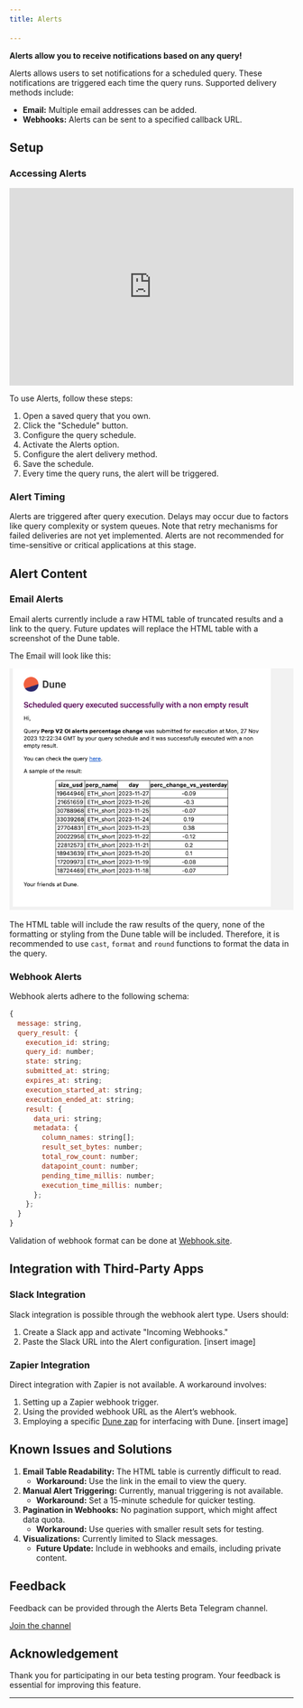 ```yaml
---
title: Alerts

---
```


**Alerts allow you to receive notifications based on any query!**

Alerts allows users to set notifications for a scheduled query. These notifications are triggered each time the query runs. Supported delivery methods include:

- **Email:** Multiple email addresses can be added.
- **Webhooks:** Alerts can be sent to a specified callback URL.

## Setup

### Accessing Alerts

<div style="position: relative; padding-bottom: calc(61.25000000000001% + 41px); height: 0;"><iframe src="https://demo.arcade.software/6IfAf55RjoFQ5OCax9Zj?embed" frameborder="0" loading="lazy" webkitallowfullscreen mozallowfullscreen allowfullscreen style="position: absolute; top: 0; left: 0; width: 100%; height: 100%;color-scheme: light;"></iframe></div>

To use Alerts, follow these steps:

1. Open a saved query that you own.
2. Click the "Schedule" button.
3. Configure the query schedule.
4. Activate the Alerts option.
5. Configure the alert delivery method.
6. Save the schedule.
7. Every time the query runs, the alert will be triggered. 


### Alert Timing

Alerts are triggered after query execution. Delays may occur due to factors like query complexity or system queues. Note that retry mechanisms for failed deliveries are not yet implemented. Alerts are not recommended for time-sensitive or critical applications at this stage.

## Alert Content

### Email Alerts

Email alerts currently include a raw HTML table of truncated results and a link to the query. Future updates will replace the HTML table with a screenshot of the Dune table.

The Email will look like this:

![Email Alert](../app/images/email_alert.png)

The HTML table will include the raw results of the query, none of the formatting or styling from the Dune table will be included. Therefore, it is recommended to use ``cast``, ``format`` and ``round`` functions to format the data in the query.

### Webhook Alerts

Webhook alerts adhere to the following schema:

```jsx
{
  message: string,
  query_result: {
    execution_id: string;
    query_id: number;
    state: string;
    submitted_at: string;
    expires_at: string;
    execution_started_at: string;
    execution_ended_at: string;
    result: {
      data_uri: string;
      metadata: {
        column_names: string[];
        result_set_bytes: number;
        total_row_count: number;
        datapoint_count: number;
        pending_time_millis: number;
        execution_time_millis: number;
      };
    };
  }
}
```

Validation of webhook format can be done at [Webhook.site](https://webhook.site/).

## Integration with Third-Party Apps

### Slack Integration

Slack integration is possible through the webhook alert type. Users should:

1. Create a Slack app and activate "Incoming Webhooks."
2. Paste the Slack URL into the Alert configuration. [insert image]

### Zapier Integration

Direct integration with Zapier is not available. A workaround involves:

1. Setting up a Zapier webhook trigger.
2. Using the provided webhook URL as the Alert’s webhook.
3. Employing a specific [Dune zap](https://zapier.com/developer/public-invite/194504/2174c6b998748b657f28dab4097f3e80/) for interfacing with Dune. [insert image]

## Known Issues and Solutions

1. **Email Table Readability:** The HTML table is currently difficult to read.
   - **Workaround:** Use the link in the email to view the query.
2. **Manual Alert Triggering:** Currently, manual triggering is not available.
   - **Workaround:** Set a 15-minute schedule for quicker testing.
3. **Pagination in Webhooks:** No pagination support, which might affect data quota.
   - **Workaround:** Use queries with smaller result sets for testing.
4. **Visualizations:** Currently limited to Slack messages.
   - **Future Update:** Include in webhooks and emails, including private content.

## Feedback

Feedback can be provided through the Alerts Beta Telegram channel.

[Join the channel](https://t.me/+bt5J1QlJ3_FhMDU0)

## Acknowledgement

Thank you for participating in our beta testing program. Your feedback is essential for improving this feature.

---
